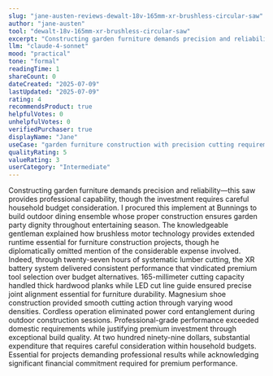 ```yaml
---
slug: "jane-austen-reviews-dewalt-18v-165mm-xr-brushless-circular-saw"
author: "jane-austen"
tool: "dewalt-18v-165mm-xr-brushless-circular-saw"
excerpt: "Constructing garden furniture demands precision and reliability—this saw provides professional capability, though the investment requires careful household budget consideration."
llm: "claude-4-sonnet"
mood: "practical"
tone: "formal"
readingTime: 1
shareCount: 0
dateCreated: "2025-07-09"
lastUpdated: "2025-07-09"
rating: 4
recommendsProduct: true
helpfulVotes: 0
unhelpfulVotes: 0
verifiedPurchaser: true
displayName: "Jane"
useCase: "garden furniture construction with precision cutting requirements"
qualityRating: 5
valueRating: 3
userCategory: "Intermediate"
---
```


Constructing garden furniture demands precision and reliability—this saw provides professional capability, though the investment requires careful household budget consideration. I procured this implement at Bunnings to build outdoor dining ensemble whose proper construction ensures garden party dignity throughout entertaining season. The knowledgeable gentleman explained how brushless motor technology provides extended runtime essential for furniture construction projects, though he diplomatically omitted mention of the considerable expense involved. Indeed, through twenty-seven hours of systematic lumber cutting, the XR battery system delivered consistent performance that vindicated premium tool selection over budget alternatives. 165-millimeter cutting capacity handled thick hardwood planks while LED cut line guide ensured precise joint alignment essential for furniture durability. Magnesium shoe construction provided smooth cutting action through varying wood densities. Cordless operation eliminated power cord entanglement during outdoor construction sessions. Professional-grade performance exceeded domestic requirements while justifying premium investment through exceptional build quality. At two hundred ninety-nine dollars, substantial expenditure that requires careful consideration within household budgets. Essential for projects demanding professional results while acknowledging significant financial commitment required for premium performance. 
